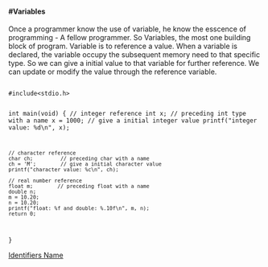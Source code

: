 <h4>#Variables</h4>
<p>Once a programmer know the use of variable, he know the esscence of programming - A fellow programmer. So Variables, the most one building block of program. Variable is to reference a value. When a variable is declared, the variable occupy the subsequent memory need to that specific type. So we can give a initial value to that variable for further reference. We can update or modify the value through the reference variable.</p>
<code>
#include&lt;stdio.h&gt;

int main(void) {
	// integer reference
	int x;          // preceding int type with a name
	x = 1000;		// give a initial integer value
	printf("integer value: %d\n", x);
	
	// character reference 
	char ch;         // preceding char with a name
	ch = 'M';        // give a initial character value
	printf("character value: %c\n", ch);
	
	// real number reference
	float m;        // preceding float with a name
	double n;
	m = 10.20;
	n = 10.20;
	printf("float: %f and double: %.10f\n", m, n);
	return 0;
}
</code>

<a href="#" class="post pull-right btn btn-sm btn-info" id="identifiers">Identifiers Name <span class="glyphicon glyphicon-forward"></span></a><br><br><br><br><br>